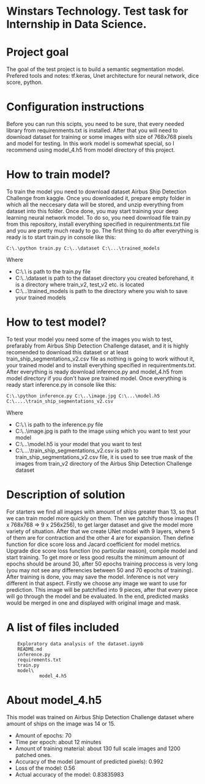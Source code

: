 # Winstars Technology. Test task for Internship in Data Science.
# Project goal
The goal of the test project is to build a semantic segmentation model. Prefered tools and notes: tf.keras, Unet architecture for neural network, dice score, python. 
# Configuration instructions 
Before you can run this scipts, you need to be sure, that every needed library from requirenments.txt is installed. After that you will need to download dataset for training or some images with size of 768x768 pixels and model for testing. In this work model is somewhat special, so I recommend using model_4.h5 from model directory of this project.
# How to train model?
To train the model you need to download dataset Airbus Ship Detection Challenge from kaggle. Once you downloaded it, prepare empty folder in which all the neccesary data will be stored, and unzip everything from dataset into this folder. Once done, you may start training your deep learning neural network model. To do so, you need download file train.py from this repository, install everything specified in requirentments.txt file and you are pretty much ready to go. The first thing to do after everything is ready is to start train.py in console like this:

    C:\.\python train.py C:\..\dataset C:\...\trained_models
Where 
- C:\\.\ is path to the train.py file
- C:\\..\dataset is path to the dataset directory you created beforehand, it is a directory where train_v2, test_v2 etc. is located
- C:\\...\trained_models is path to the directory where you wish to save your trained models
# How to test model?
To test your model you need some of the images you wish to test, prefarably from Airbus Ship Detection Challenge dataset, and it is highly recomended to download this dataset or at least train_ship_segmentations_v2.csv file as nothing is going to work without it, your trained model and to install everything specified in requirentments.txt. After everything is ready download inference.py and model_4.h5 from model directory if you don't have pre trained model. Once everything is ready start inference.py in console like this:

    C:\.\python inference.py C:\..\image.jpg C:\...\model.h5 C:\....\train_ship_segmentations_v2.csv
Where
- C:\\.\ is path to the inference.py file
- C:\\..\image.jpg is path to the image using which you want to test your model
- C:\\...\model.h5 is your model that you want to test
- C:\\....\train_ship_segmentations_v2.csv is path to train_ship_segmentations_v2.csv file, it is used to see true mask of the images from train_v2 directory of the Airbus Ship Detection Challenge dataset
# Description of solution
For starters we find all images with amount of ships greater than 13, so that we can train model more quickly on them. Then we patchify those images (1 x 768x768 => 9 x 256x256), to get larger dataset and give the model more variety of situation. After that we create UNet model with 9 layers, where 5 of them are for contraction and the other 4 are for expansion. Then define function for dice score loss and Jacard coefficient for model metrics. Upgrade dice score loss function (no particular reason), compile model and start training. To get more or less good results the minimum amount of epochs should be around 30, after 50 epochs training proccess is very long (you may not see any differencies between 50 and 70 epochs of training). After training is done, you may save the model.
Inference is not very different in that aspect. Firstly we choose any image we want to use for prediction. This image will be patchified into 9 pieces, after that every piece will go through the model and be evaluated. In the end, predicted masks would be merged in one and displayed with original image and mask.
# A list of files included 
        Exploratory data analysis of the dataset.ipynb
        README.md
        inference.py
        requirements.txt
        train.py
        model\
                model_4.h5
# About model_4.h5
This model was trained on Airbus Ship Detection Challenge dataset where amount of ships on the image was 14 or 15. 
- Amount of epochs: 70
- Time per epoch: about 12 minutes
- Amount of training material: about 130 full scale images and 1200 patched ones.
- Accuracy of the model (amount of predicted pixels): 0.992
- Loss of the model: 0.56
- Actual accuracy of the model: 0.83835983
